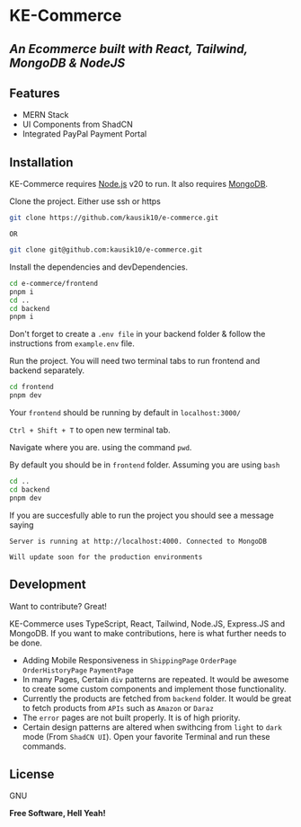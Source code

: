 # KE-Commerce
## _An Ecommerce built with React, Tailwind, MongoDB & NodeJS_



## Features

- MERN Stack
- UI Components from ShadCN
- Integrated PayPal Payment Portal

## Installation

KE-Commerce requires [Node.js](https://nodejs.org/) v20 to run.
It also requires [MongoDB](https://www.mongodb.com/products/platform/atlas-database).



Clone the project. Either use ssh or https

```sh
git clone https://github.com/kausik10/e-commerce.git
```
`OR`
```sh
git clone git@github.com:kausik10/e-commerce.git
```

Install the dependencies and devDependencies.

```sh
cd e-commerce/frontend
pnpm i
cd ..
cd backend
pnpm i
```

Don't forget to create a `.env file` in your backend folder & follow the instructions from `example.env` file.

Run the project. You will need two terminal tabs to run frontend and backend separately.
```sh
cd frontend
pnpm dev
```
Your `frontend` should be running by default in `localhost:3000/`

`Ctrl + Shift + T` to open new terminal tab.

Navigate where you are. using the command `pwd`.

By default you should be in `frontend` folder. Assuming you are using `bash`

```sh
cd ..
cd backend
pnpm dev
```

If you are succesfully able to run the project you should see a message saying

`Server is running at http://localhost:4000. Connected to MongoDB`

`Will update soon for the production environments`


## Development

Want to contribute? Great!

KE-Commerce uses TypeScript, React, Tailwind, Node.JS, Express.JS and MongoDB.
If you want to make contributions, here is what further needs to be done. 

* Adding Mobile Responsiveness in `ShippingPage` `OrderPage` `OrderHistoryPage` `PaymentPage`
* In many Pages, Certain `div` patterns are repeated. It would be awesome to create some custom components and implement those functionality.
* Currently the products are fetched from `backend` folder. It would be great to fetch products from `APIs` such as `Amazon` or `Daraz`
* The `error` pages are not built properly. It is of high priority.
* Certain design patterns are altered when swithcing from `light` to `dark` mode (From `ShadCN UI`).
Open your favorite Terminal and run these commands.



## License

GNU

**Free Software, Hell Yeah!**


